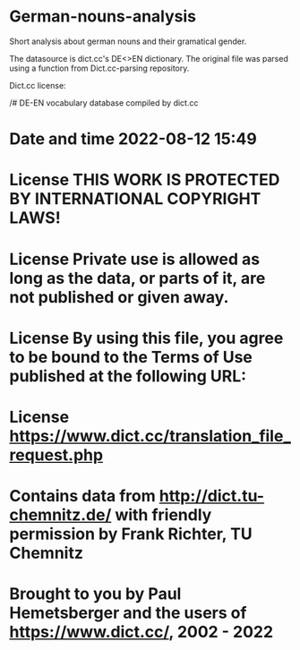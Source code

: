 # German-nouns-analysis
Short analysis about german nouns and their gramatical gender.

The datasource is dict.cc's DE<>EN dictionary. The original file was parsed using a function from Dict.cc-parsing repository.

Dict.cc license:

/# DE-EN vocabulary database	compiled by dict.cc
# Date and time	2022-08-12 15:49
# License	THIS WORK IS PROTECTED BY INTERNATIONAL COPYRIGHT LAWS!
# License	Private use is allowed as long as the data, or parts of it, are not published or given away.
# License	By using this file, you agree to be bound to the Terms of Use published at the following URL:  
# License	https://www.dict.cc/translation_file_request.php
# Contains data from	http://dict.tu-chemnitz.de/ with friendly permission by Frank Richter, TU Chemnitz 
# Brought to you by	Paul Hemetsberger and the users of https://www.dict.cc/, 2002 - 2022
